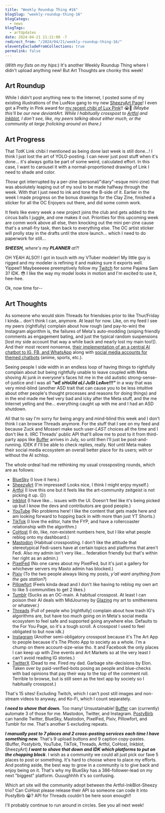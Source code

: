 ```yaml
---
title: "Weekly Roundup Thing #16"
blogSlug: "weekly-roundup-thing-16"
blogCategs:
  - news
blogTags:
  - artUpdates
date: 2024-04-21 21:21:00 -7
redirect_from: "/2024/04/21/weekly-roundup-thing-16/"
eleventyExcludeFromCollections: true
permalink: false
---
```

(*With my fists on my hips*:) It's another Weekly Roundup Thing where I didn't upload anything new! But Art Thoughts are chonky this week!

## Art Roundup

While I didn't post anything new to the Internet, I posted some of my existing illustrations of the LuxNox gang to my new [SheezyArt Page](https://sheezy.art/hikatamika)! I even got a Pretty in Pink award for [my recent chibi of Lux Pink](https://sheezy.art/hikatamika/gallery/202402-amm-luxpink-chibi)!! 😭💜 _(Maybe this'll be our new deviantArt. While I habitually crosspost to [Artfol](https://www.artfol.co/hikatamika) and [Inkblot](https://inkblot.art/profile/hikatamika), I don't see, like, my peers talking about either much, or the community at large frolicking around on there.)_

## Art Progress

That TotK Link chibi I mentioned as being done last week is still done…! I think I just lost the art of YOLO-posting. I can never just post stuff when it's done… it's always gotta be part of some weird, calculated effort. In this case, I want to carousel it with a normal-proportioned drawing of Link I need to shade and color.

_Those_ got interrupted by a per-zine (personal/"diary"-esque mini-zine) that was absolutely leaping out of my soul to be made halfway through the week. With that I just need to ink and tone the B-side of it. Earlier in the week I made progress on the bonus drawings for the Clay Zine, finished a sticker for all the OC Enjoyers out there, and did some comm work.

It feels like every week a new project joins the club and gets added to the circus balls I juggle, and one makes it out. Priorities for this upcoming week are comm work above all else, then knocking out the mini per-zine cause that's a small-fry task, then back to everything else. The OC artist sticker will prolly stay in the drafts until the store launch… which I need to do paperwork for still…

_**SHEESH,** where's my **PLANNER** at?!_

OH YEAH ALSO!! I got in touch with my VTuber modeler! My little guy is rigged and my modeler is refining it and making sure it exports well. Yippee!! Maybeeeeee preemptively follow my [Twitch](https://twitch.tv/HikaTamika) for some Pajama Sam 3? IDK. 😳 I like the way my model looks in motion and I'm excited to use it, hee-hee.

Ok, now time for--

## Art Thoughts

As someone who would skim Threads for friendsies prior to like Thur/Friday I kinda… don't think I can, anymore. At least for now. Like, on my feed I see my peers (rightfully) complain about how rough (and pay-to-win) the Instagram algorithm is, the failures of Meta's auto-modding (sniping friendly comments as engagement bating, and just the typical random suspensions [lost my side account that way a while back and nearly lost my main too!]). And their most recent nonsense, [their implementation of an a central AI chatbot to IG, FB, and WhatsApp](https://www.nytimes.com/2024/04/18/technology/meta-ai-assistant-push.html) along with [social media accounts for themed chatbots](https://about.fb.com/news/2023/09/social-profiles-for-metas-ai-characters/) (anime, sports, etc.).

Seeing people I side width in an endless loop of having things to rightfully complain about but being rightfully unable to leave coupled with Meta shoving AI junk in everyone's faces hit me in the old autistic strong-sense-of-justice and I was all _**"wE sHoUld aLl JuSt LeAve!!!"**_ in a way that was very mind-blind (another ASD trait that can cause you to be less intuitive about other people's thought processes and reasons for doing things) and in the end made me feel very bad and icky after the Meta stuff, and the me Internet yelling and the… everything caught up with me and I had an ASD shutdown.

All that to say I'm sorry for being angry and mind-blind this week and I don't think I can browse Threads anymore. For the stuff that I see on my feed and because Zuck and Mosseri make such user-_LAST_ choices all the time and I don't like it. IIRC Threads' public API that'll allow me to post to it from third-party apps like [Buffer](https://buffer.com/) arrives in July, so until then I'll just be post-and-running. IDEK if I'll be able to check replies, really. Not until Meta makes their social media ecosystem an overall better place for its users; with or without the AI schlop.

The whole ordeal had me rethinking my usual crossposting rounds, which are as follows:

- [BlueSky](https://bsky.app/profile/hikatamika.com) (I love it here.)
- [SheezyArt](https://sheezy.art/hikatamika) (I'm impressed! Looks nice, I think I might enjoy myself.)
- [Artfol](https://artfol.me/hikatamika) (I love this one but it feels like the art-community zeitgeist is not picking it up. ☹️)
- [Inkblot](https://inkblot.art/profile/hikatamika) (I have like… issues with the UI. Doesn't feel like it's being picked up but I know the devs and contributors are good people.)
- [YouTube](https://youtube.com/@HikaTamika) (No problems here! I like the content that gets made here and am looking forward to hopping back in with more than just YT Shorts.)
- [TikTok](https://tiktok.com/@hikatamika) (I love the editor, hate the FYP, and have a rollercoaster relationship with the algorithm.)
- [CoHost](https://cohost.org/HikaTamika) (I do, like, non-existent numbers here, but I like what people reblog onto my dashboard.)
- [Mastodon](http://mastodon.art/@HikaTamika) (Habitual crossposting. I don't like the attitude that stereotypical Fedi-users have at certain topics and platforms that aren't Fedi. Also my admin isn't very like… federation friendly but that's within her right as an admin.)
- [PixelFed](https://pixelfed.social/HikaTamika) (No one cares about my PixelFed, but it's just a gallery for whichever servers my Masto admin has blocked.)
- [Pixiv](https://pixiv.me/hikatamika) (To the two people always liking my posts, _y'all want anything from the gas station?_)
- [Pillowfort](https://pillowfort.social/HikaTamika) (Feels kinda dead and I don't like having to reblog my own art to like 5 communities to get 2 likes.)
- [Tumblr](https://hikatamika.tumblr.com/) (Sucks as an OC-main. A habitual crosspost. At least I can poison their AI deals with MidJourney by [Glazing](https://glaze.cs.uchicago.edu/downloads.html) my art to smithereens or whatever.)
- [Threads](https://threads.net/@hikatamika) (Full of people who [rightfully] complain about how trash IG's algorithms are, but have too much going on in Meta's social media ecosystem to feel safe and supported going anywhere else. Defaults to the For You Page, so it's a tough scroll. A crosspost I used to feel obligated to but now idk.)
- [Instagram](https://instagram.com/HikaTamika) (Another semi-obligatory crosspost because it's The Art App to people because it's The Photo App to society as a whole. I'm a chump on there account-size-wise tho. It and Facebook the only places I can keep up with Zine events and Art Markets so at the very least I can't avoid reading IG stories.)
- [TwitterX](https://twitter.com/HikaTamika) (Dead to me. Fired my dad. Garbage site-decisions by Elon. Taken over by paid-verified-bots posing as people and blue-checks with bad opinions that pay their way to the top of the comment roll. Terrible to browse, but is still seen as the text app by society so I habitually crosspost.)

That's 15 sites! Excluding Twitch, which I can't post still images and non-stream videos to anyway, and Ko-Fi, which I count separately.

_**I need to shave that down.**_ Too many! Unsustainable! [Buffer](https://buffer.com/) can (currently) automate 3 of those for me. Mastodon, Twitter, and Instagram. [PostyBirb](https://www.postybirb.com/) can handle Twitter, BlueSky, Mastodon, PixelFed, Pixiv, Pillowfort, and Tumblr for me. That's another 5 excluding repeats.

_**I manually post to 7 places and 2 cross-posting services each time I have something new.**_ That's 9 upload buttons and 9 caption copy-pastes. (Buffer, Postybirb, YouTube, TikTok, Threads, Artfol, CoHost, Inkblot, SheezyArt) _**I want to shave that down and IDK which platforms to put on the chopping block**_. I wish as a community we could all just pick our fave 5 places to post or something. It's hard to choose where to place my efforts. And posting aside, the best way to grow in a community is to give back and enjoy being on it. That's why my BlueSky has a 386-follower-lead on my next "biggest" platform. Ouuughhhh it's so confusing.

Which art site will the community adopt between the Artfol-InkBlot-Sheezy trio? Can CoHost please release their API so someone can code it into PostyBirb 😭? API for Threads couldn't be here soon enough!!

I'll probably continue to run around in circles. See you all next week!